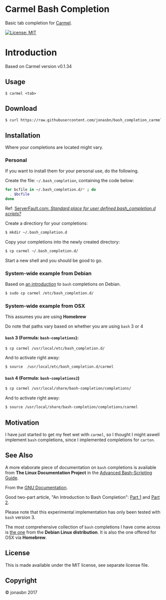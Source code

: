 # Carmel Bash Completion

Basic tab completion for [Carmel](https://github.com/miyagawa/Carmel).

[![License: MIT](https://img.shields.io/badge/License-MIT-yellow.svg)](https://opensource.org/licenses/MIT)

# Introduction

Based on Carmel version v0.1.34

## Usage

```
$ carmel <tab>
```

## Download

```bash
$ curl https://raw.githubusercontent.com/jonasbn/bash_completion_carmel/master/carmel > carmel
```

## Installation

Where your completions are located might vary.

### Personal

If you want to install them for your personal use, do the following.

Create the file: `~/.bash_completion`, containing the code below:

```bash
for bcfile in ~/.bash_completion.d/* ; do
  . $bcfile
done
```

Ref: [ServerFault.com: _Standard place for user defined bash_completion.d scripts?_](https://serverfault.com/questions/506612/standard-place-for-user-defined-bash-completion-d-scripts)

Create a directiory for your completions:

```bash
$ mkdir ~/.bash_completion.d
```

Copy your completions into the newly created directory:

```bash
$ cp carmel ~/.bash_completion.d/
```

Start a new shell and you should be good to go.

### System-wide example from Debian

Based on [an introduction](https://debian-administration.org/article/316/An_introduction_to_bash_completion_part_1) to `bash` completions on Debian.

```bash
$ sudo cp carmel /etc/bash_completion.d/
```

### System-wide example from OSX

This assumes you are using **Homebrew**

Do note that paths vary based on whether you are using `bash` 3 or 4

#### `bash` 3 (Formula: `bash-completions`):

```bash
$ cp carmel /usr/local/etc/bash_completion.d/
```

And to activate right away:

```bash
$ source  /usr/local/etc/bash_completion.d/carmel
```

#### `bash` 4 (Formula: `bash-completions2`)

```bash
$ cp carmel /usr/local/share/bash-completion/completions/
```

And to activate right away:

```bash
$ source /usr/local/share/bash-completion/completions/carmel
```

## Motivation

I have just started to get my feet wet with `carmel`, so I thought I might aswell implement `bash` completions, since I implemented completions for `carton`.

## See Also

A more elaborate piece of documentation on `bash` completions is available from **The Linux Documentation Project** in the [Advanced Bash-Scripting Guide](http://tldp.org/LDP/abs/html/tabexpansion.html).

From the [GNU Documentation](https://www.gnu.org/software/bash/manual/html_node/Programmable-Completion.html).

Good two-part article, "An Introduction to Bash Completion": [Part 1](https://debian-administration.org/article/316/An_introduction_to_bash_completion_part_1) and [Part 2](https://debian-administration.org/article/317/An_introduction_to_bash_completion_part_2).

Please note that this experimental implementation has only been tested with `bash` version 3.

The most comprehensive collection of `bash` completions I have come across is [the one](https://github.com/scop/bash-completion) from the **Debian Linux distribution**. It is also the one offered for OSX via **Homebrew**.

## License

This is made available under the MIT license, see separate license file.

## Copyright

:copyright: jonasbn 2017
